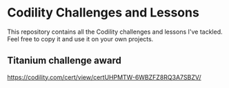# Codility Challenges and Lessons

This repository contains all the Codility challenges and lessons I've tackled. Feel free to copy it and use it on your own projects.

## Titanium challenge award

https://codility.com/cert/view/certUHPMTW-6WBZFZ8RQ3A7SBZV/
